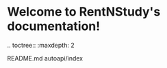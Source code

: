# Welcome to RentNStudy's documentation!

.. toctree::
   :maxdepth: 2

   README.md
   autoapi/index